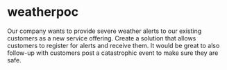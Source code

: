 # weatherpoc
Our company wants to provide severe weather alerts to our existing customers as a new service offering. Create a solution that allows customers to register for alerts and receive them. It would be great to also follow-up with customers post a catastrophic event to make sure they are safe.
